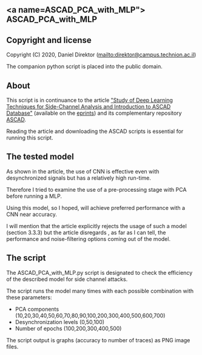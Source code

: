 ## <a name=ASCAD_PCA_with_MLP"> ASCAD_PCA_with_MLP

## Copyright and license

Copyright (C) 2020, Daniel Direktor (<mailto:direktor@campus.technion.ac.il>)

The companion python script is placed into the public domain.

## About

This script is in continuance to the article ["Study of Deep Learning Techniques for Side-Channel Analysis and Introduction to ASCAD Database"](https://eprint.iacr.org/2018/053.pdf) (available on the [eprints](https://eprint.iacr.org)) and its complementary repository [ASCAD](https://github.com/ANSSI-FR/ASCAD).

Reading the article and downloading the ASCAD scripts is essential for running this script.

## The tested model

As shown in the article, the use of CNN is effective even with desynchronized signals but has a relatively high run-time.

Therefore I tried to examine the use of a pre-processing stage with PCA before running a MLP.

Using this model, so I hoped, will achieve preferred performance with a CNN near accuracy.

I will mention that the article explicitly rejects the usage of such a model (section 3.3.3) but the article disregards , as far as I can tell, the performance and noise-filtering options coming out of the model.

## The script

The ASCAD_PCA_with_MLP.py script is designated to check the efficiency of the described model for side channel attacks.

The script runs the model many times with each possible combination with these parameters:
 *  PCA components (10,20,30,40,50,60,70,80,90,100,200,300,400,500,600,700)
 *  Desynchronization levels (0,50,100)
 *  Number of epochs (100,200,300,400,500)

The script output is graphs (accuracy to number of traces) as PNG image files.
